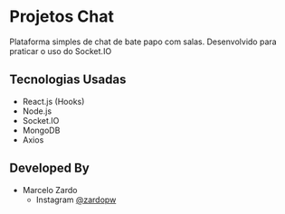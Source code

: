 # Projetos Chat

Plataforma simples de chat de bate papo com salas. Desenvolvido para praticar o uso do Socket.IO

## Tecnologias Usadas

- React.js (Hooks)
- Node.js
- Socket.IO
- MongoDB
- Axios

## Developed By

* Marcelo Zardo
	* Instagram [@zardopw](https://www.instagram.com/zardopw/)
